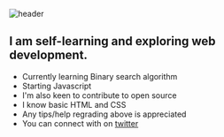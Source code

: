 ![header](https://user-images.githubusercontent.com/107629121/197706347-d7785950-7d11-4394-b6aa-b047d5a35674.png)

                      
                    
## I am self-learning and exploring web development. 

 - Currently learning Binary search algorithm
 - Starting Javascript
 - I'm also keen to contribute to open source
 - I know basic HTML and CSS
 - Any tips/help regrading above is appreciated
 - You can connect with on [twitter](https://twitter.com/Heyyshum)
